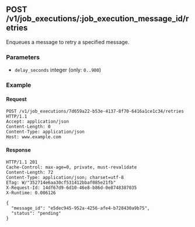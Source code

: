 ## POST /v1/job_executions/:job_execution_message_id/retries
Enqueues a message to retry a specified message.

### Parameters
* `delay_seconds` integer (only: `0..900`)

### Example

#### Request
```
POST /v1/job_executions/7d659a22-b53e-4137-8f70-6416a1ce1c34/retries HTTP/1.1
Accept: application/json
Content-Length: 0
Content-Type: application/json
Host: www.example.com
```

#### Response
```
HTTP/1.1 201
Cache-Control: max-age=0, private, must-revalidate
Content-Length: 72
Content-Type: application/json; charset=utf-8
ETag: W/"352714e6aa30cf531412bbaf085e21fb"
X-Request-Id: 14df67d9-6d10-46e8-b86d-0e8748387035
X-Runtime: 0.006126

{
  "message_id": "e5dec945-952a-4256-afe4-b728430a9b75",
  "status": "pending"
}
```
